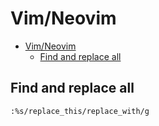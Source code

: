 # Vim/Neovim
<!--ts-->
* [Vim/Neovim](vim.md#vimneovim)
   * [Find and replace all](vim.md#find-and-replace-all)

<!-- Added by: runner, at: Thu Aug 12 12:42:37 UTC 2021 -->

<!--te-->

## Find and replace all
```vim
:%s/replace_this/replace_with/g
```
